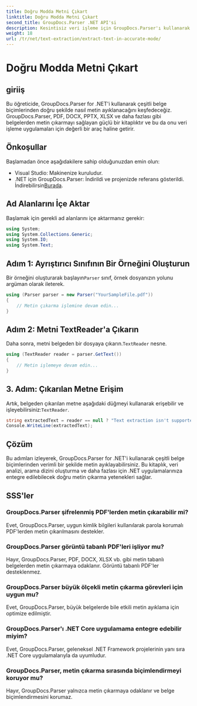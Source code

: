 ```yaml
---
title: Doğru Modda Metni Çıkart
linktitle: Doğru Modda Metni Çıkart
second_title: GroupDocs.Parser .NET API'si
description: Kesintisiz veri işleme için GroupDocs.Parser'ı kullanarak .NET'teki belgelerden metni nasıl doğru bir şekilde çıkaracağınızı öğrenin.
weight: 18
url: /tr/net/text-extraction/extract-text-in-accurate-mode/
---
```


# Doğru Modda Metni Çıkart

## giriiş
Bu öğreticide, GroupDocs.Parser for .NET'i kullanarak çeşitli belge biçimlerinden doğru şekilde nasıl metin ayıklanacağını keşfedeceğiz. GroupDocs.Parser, PDF, DOCX, PPTX, XLSX ve daha fazlası gibi belgelerden metin çıkarmayı sağlayan güçlü bir kitaplıktır ve bu da onu veri işleme uygulamaları için değerli bir araç haline getirir.
## Önkoşullar
Başlamadan önce aşağıdakilere sahip olduğunuzdan emin olun:
- Visual Studio: Makinenize kuruludur.
-  .NET için GroupDocs.Parser: İndirildi ve projenizde referans gösterildi. İndirebilirsin[Burada](https://releases.groupdocs.com/parser/net/).

## Ad Alanlarını İçe Aktar
Başlamak için gerekli ad alanlarını içe aktarmanız gerekir:
```csharp
using System;
using System.Collections.Generic;
using System.IO;
using System.Text;
```
## Adım 1: Ayrıştırıcı Sınıfının Bir Örneğini Oluşturun
 Bir örneğini oluşturarak başlayın`Parser` sınıf, örnek dosyanızın yolunu argüman olarak ileterek.
```csharp
using (Parser parser = new Parser("YourSampleFile.pdf"))
{
    // Metin çıkarma işlemine devam edin...
}
```
## Adım 2: Metni TextReader'a Çıkarın
 Daha sonra, metni belgeden bir dosyaya çıkarın.`TextReader` nesne.
```csharp
using (TextReader reader = parser.GetText())
{
    // Metin işlemeye devam edin...
}
```
## 3. Adım: Çıkarılan Metne Erişim
 Artık, belgeden çıkarılan metne aşağıdaki düğmeyi kullanarak erişebilir ve işleyebilirsiniz:`TextReader`.
```csharp
string extractedText = reader == null ? "Text extraction isn't supported" : reader.ReadToEnd();
Console.WriteLine(extractedText);
```

## Çözüm
Bu adımları izleyerek, GroupDocs.Parser for .NET'i kullanarak çeşitli belge biçimlerinden verimli bir şekilde metin ayıklayabilirsiniz. Bu kitaplık, veri analizi, arama dizini oluşturma ve daha fazlası için .NET uygulamalarınıza entegre edilebilecek doğru metin çıkarma yetenekleri sağlar.

## SSS'ler
### GroupDocs.Parser şifrelenmiş PDF'lerden metin çıkarabilir mi?
Evet, GroupDocs.Parser, uygun kimlik bilgileri kullanılarak parola korumalı PDF'lerden metin çıkarılmasını destekler.
### GroupDocs.Parser görüntü tabanlı PDF'leri işliyor mu?
Hayır, GroupDocs.Parser, PDF, DOCX, XLSX vb. gibi metin tabanlı belgelerden metin çıkarmaya odaklanır. Görüntü tabanlı PDF'ler desteklenmez.
### GroupDocs.Parser büyük ölçekli metin çıkarma görevleri için uygun mu?
Evet, GroupDocs.Parser, büyük belgelerde bile etkili metin ayıklama için optimize edilmiştir.
### GroupDocs.Parser'ı .NET Core uygulamama entegre edebilir miyim?
Evet, GroupDocs.Parser, geleneksel .NET Framework projelerinin yanı sıra .NET Core uygulamalarıyla da uyumludur.
### GroupDocs.Parser, metin çıkarma sırasında biçimlendirmeyi koruyor mu?
Hayır, GroupDocs.Parser yalnızca metin çıkarmaya odaklanır ve belge biçimlendirmesini korumaz.